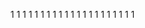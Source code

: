 
















































































































1
1
1
1
1
1
1
1
1
1
1
1
1
1
1
1
1
1
1
1
1
